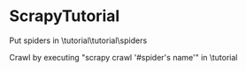 # ScrapyTutorial
Put spiders in \tutorial\tutorial\spiders

Crawl by executing "scrapy crawl '#spider's name'" in \tutorial
